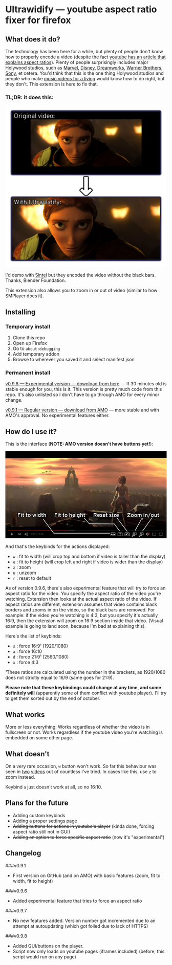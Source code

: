 # Ultrawidify — youtube aspect ratio fixer for firefox

## What does it do?

The technology has been here for a while, but plenty of people don't know how to properly encode a video (despite the fact [youtube has an article that explains aspect ratios](https://support.google.com/youtube/answer/6375112)). Plenty of people surprisingly includes major Holywood studios, such as [Marvel](https://www.youtube.com/watch?v=Ke1Y3P9D0Bc), [Disney](https://www.youtube.com/watch?v=yCOPJi0Urq4), [Dreamworks](https://www.youtube.com/watch?v=oKiYuIsPxYk), [Warner Brothers](https://www.youtube.com/watch?v=VYZ3U1inHA4), [Sony](https://www.youtube.com/watch?v=7BWWWQzTpNU), et cetera. You'd think that this is the one thing Holywood studios and people who make [music videos for a living](https://www.youtube.com/watch?v=c6Mx2mxpaCY) would know how to do right, but they don't. This extension is here to fix that.

### TL;DR: it does this:

![Should these black bars be here? No [...] But an ultrawide user never forgets.](img-demo/example-httyd2.png)

I'd demo with [Sintel](https://www.youtube.com/watch?v=eRsGyueVLvQ) but they encoded the video without the black bars. Thanks, Blender Foundation. 

This extension also allows you to zoom in or out of video (similar to how SMPlayer does it).

## Installing

### Temporary install

1. Clone this repo
2. Open up Firefox
3. Go to `about:debugging`
4. Add temporary addon
5. Browse to wherever you saved it and select manifest.json

### Permanent install

[v0.9.8 — Experimental version — download from here](http://tamius.net/ultrawidify) — If 30 minutes old is stable enough for you, this is it. This version is pretty much code from this repo. It's also unlisted so I don't have to go through AMO for every minor change.

[v0.9.1 — Regular version — download from AMO](https://addons.mozilla.org/en/firefox/addon/ultrawidify/) — more stable and with AMO's approval. No experimental features either.

## How do I use it?

This is the interface (**NOTE: AMO version doesn't have buttons yet!**):

![If you know me and came looking for the obligatory "it's a wyvern, not a dragon" comment ... well, you just found it.](img-demo/interface-explained.jpg)

And that's the keybinds for the actions displayed:

* `w` : fit to width (will crop top and bottom if video is taller than the display)
* `e` : fit to height (will crop left and right if video is wider than the display)
* `z` : zoom
* `u` : unzoom
* `r` : reset to default

As of version 0.9.6, there's also experimental feature that will try to force an aspect ratio for the video. You specify the aspect ratio of the video you're watching. Extension then looks at the actual aspect ratio of the video. If aspect ratios are different, extension assumes that video contains black borders and zooms in on the video, so the black bars are removed. For example: if the video you're watching is 4:3, but you specify it's actually 16:9, then the extension will zoom on 16:9 section inside that video. (Visual example is going to land soon, because I'm bad at explaining this).

Here's the list of keybinds:

* `s` : force 16:9¹ (1920/1080)
* `a` : force 16:10
* `d` : force 21:9¹ (2560/1080)
* `x` : force 4:3

¹These ratios are calculated using the number in the brackets, as 1920/1080 does not strictly equal to 16/9 (same goes for 21:9).

**Please note that these keybindings could change at any time, and some definitely will** (apparently some of them conflict with youtube player)**.** I'll try to get them sorted out by the end of october.

## What works

More or less everything. Works regardless of whether the video is in fullscreen or not. Works regardless if the youtube video you're watching is embedded on some other page.

## What doesn't

On a very rare occasion, `w` button won't work. So far this behaviour was seen in [two](https://www.youtube.com/watch?v=eRsGyueVLvQ) [videos](https://www.youtube.com/watch?v=RYsPEl-xOv0) out of countless I've tried. In cases like this, use `z` to zoom instead.

Keybind `a` just doesn't work at all, so no 16:10.

## Plans for the future

* Adding custom keybinds
* Adding a proper settings page
* ~~Adding buttons for actions in youtube's player~~ (kinda done, forcing aspect ratio still not in GUI)
* ~~Adding an option to force specific aspect ratio~~ (now it's "experimental")

## Changelog

###v0.9.1

* First version on GitHub (and on AMO) with basic features (zoom, fit to width, fit to height)

###v0.9.6

* Added experimental feature that tries to force an aspect ratio

###v0.9.7

* No new features added. Version number got incremented due to an attempt at autoupdating (which got foiled due to lack of HTTPS)

###v0.9.8

* Added GUI/buttons on the player.
* Script now only loads on youtube pages (iframes included) (before, this script would run on any page)
